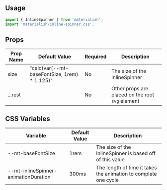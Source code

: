 ## Usage

```jsx
import { InlineSpinner } from 'materialish';
import 'materialish/inline-spinner.css';
```

## Props

| Prop Name | Default Value                                 | Required | Description                                      |
| --------- | --------------------------------------------- | -------- | ------------------------------------------------ |
| size      | "calc(var(--mt-baseFontSize, 1rem) \* 1.125)" | No       | The size of the InlineSpinner                    |
| ...rest   |                                               | No       | Other props are placed on the root `svg` element |

## CSS Variables

| Variable                             | Default Value | Description                                                     |
| ------------------------------------ | ------------- | --------------------------------------------------------------- |
| --mt-baseFontSize                    | 1rem          | The size of the InlineSpinner is based off of this value        |
| --mt-inlineSpinner-animationDuration | 300ms         | The length of time it takes the animation to complete one cycle |
